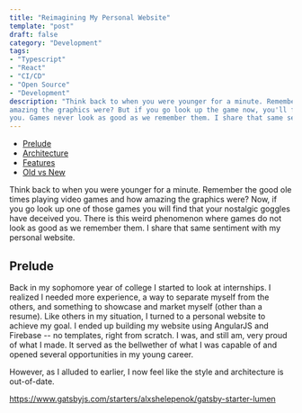 ```yaml
---
title: "Reimagining My Personal Website"
template: "post"
draft: false
category: "Development"
tags:
- "Typescript"
- "React"
- "CI/CD"
- "Open Source"
- "Development"
description: "Think back to when you were younger for a minute. Remember the good ole times playing video games and how 
amazing the graphics were? But if you go look up the game now, you'll find that your nostalgic goggles have deceived 
you. Games never look as good as we remember them. I share that same sentiment with my personal website."
---
```


- [Prelude](#prelude)
- [Architecture](#infrastructure-as-code)
- [Features](#monitoring)
- [Old vs New](#automation)

Think back to when you were younger for a minute. Remember the good ole times playing video games and how amazing the 
graphics were? Now, if you go look up one of those games you will find that your nostalgic goggles have deceived you. 
There is this weird phenomenon where games do not look as good as we remember them. I share that same sentiment with 
my personal website.

## Prelude
Back in my sophomore year of college I started to look at internships. I realized I needed more experience, a way to 
separate myself from the others, and something to showcase and market myself (other than a resume). Like others in my 
situation, I turned to a personal website to achieve my goal. I ended up building my website using AngularJS and 
Firebase -- no templates, right from scratch. I was, and still am, very proud of what I made. It served as the 
bellwether of what I was capable of and opened several opportunities in my young career.

However, as I alluded to earlier, I now feel like the style and architecture is out-of-date. 



https://www.gatsbyjs.com/starters/alxshelepenok/gatsby-starter-lumen
